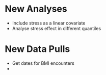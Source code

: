 # New Analyses
* Include stress as a linear covariate
* Analyse stress effect in different quantiles


# New Data Pulls

* Get dates for BMI encounters
* 

